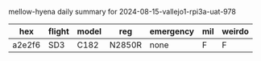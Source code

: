 mellow-hyena daily summary for 2024-08-15-vallejo1-rpi3a-uat-978

|hex|flight|model|reg|emergency|mil|weirdo|
|--|--|--|--|--|--|--|
|a2e2f6|SD3|C182|N2850R|none|F|F|
